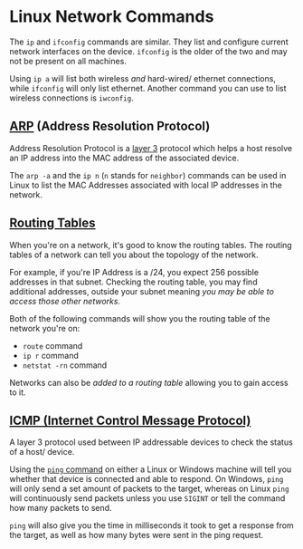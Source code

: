 
# Linux Network Commands
The `ip` and `ifconfig` commands are similar. They list and configure current network interfaces on the device. `ifconfig` is the older of the two and may not be present on all machines.

Using `ip a` will list both wireless *and* hard-wired/ ethernet connections, while `ifconfig` will only list ethernet. Another command you can use to list wireless connections is `iwconfig`.

## [ARP](/networking/protocols/ARP.md) (Address Resolution Protocol)
Address Resolution Protocol is a [layer 3](/networking/OSI/network-layer.md) protocol which helps a host resolve an IP address into the MAC address of the associated device. 

The `arp -a` and the `ip n` (`n` stands for `neighbor`) commands can be used in Linux to list the MAC Addresses associated with local IP addresses in the network.

## [Routing Tables](/networking/routing/routing-tables.md)
When you're on a network, it's good to know the routing tables. The routing tables of a network can tell you about the topology of the network. 

For example, if you're IP Address is a /24, you expect 256 possible addresses in that subnet. Checking the routing table, you may find additional addresses, outside your subnet meaning *you may be able to access those other networks.*

Both of the following commands will show you the routing table of the network you're on:
- `route` command
- `ip r` command
- `netstat -rn` command

Networks can also be *added to a routing table* allowing you to gain access to it.

## [ICMP (Internet Control Message Protocol)](/networking/protocols/ICMP.md)
A layer 3 protocol used between IP addressable devices to check the status of a host/ device. 

Using the [`ping` command](/CLI-tools/ping.md) on either a Linux or Windows machine will tell you whether that device is connected and able to respond. On Windows, `ping` will only send a set amount of packets to the target, whereas on Linux `ping` will continuously send packets unless you use `SIGINT` or tell the command how many packets to send.

`ping` will also give you the time in milliseconds it took to get a response from the target, as well as how many bytes were sent in the ping request.

